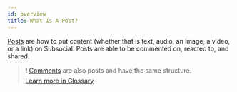 ```yaml
---
id: overview
title: What Is A Post?
---
```


[Posts](https://docs.subsocial.network/js-docs/js-sdk/interfaces/interfaces.post.html) are how to put content (whether that is text, audio, an image, a video, or a link) on Subsocial.
Posts are able to be commented on, reacted to, and shared.

> :exclamation: [Comments](https://docs.subsocial.network/js-docs/js-sdk/interfaces/interfaces.comment.html) are also posts and have the same structure.  
> [Learn more in Glossary](/docs/glossary/overview)
